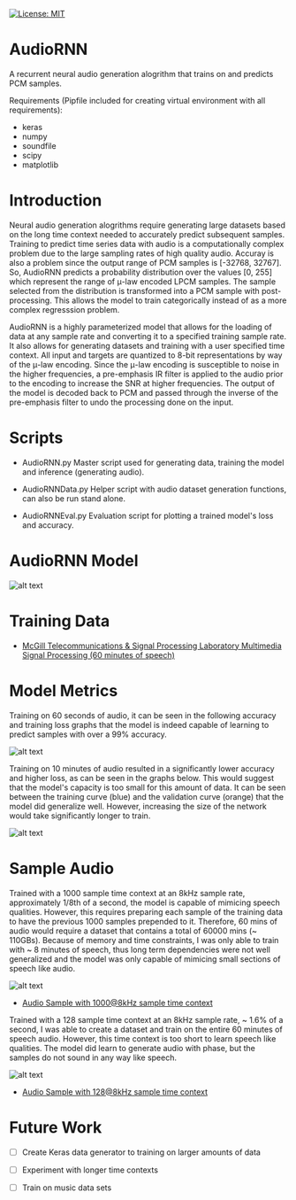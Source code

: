[![License: MIT](https://img.shields.io/badge/License-MIT-yellow.svg)](https://github.com/mpc6/AudioRNN/blob/master/LICENSE.txt)

# AudioRNN

  A recurrent neural audio generation alogrithm that trains on and predicts PCM samples.
  
  Requirements (Pipfile included for creating virtual environment with all requirements):

- keras
- numpy
- soundfile
- scipy
- matplotlib
    
# Introduction

Neural audio generation alogrithms require generating large datasets based on the long time context needed to accurately predict subsequent samples. Training to predict time series data with audio is a computationally complex problem due to the large sampling rates of high quality audio. Accuray is also a problem since the output range of PCM samples is [-32768, 32767]. So, AudioRNN predicts a probability distribution over the values [0, 255] which represent the range of μ-law encoded LPCM samples. The sample selected from the distribution is transformed into a PCM sample with post-processing. This allows the model to train categorically instead of as a more complex regresssion problem.
  
AudioRNN is a highly parameterized model that allows for the loading of data at any sample rate and converting it to a specified training sample rate. It also allows for generating datasets and training with a user specified time context. All input and targets are quantized to 8-bit representations by way of the μ-law encoding. Since the μ-law encoding is susceptible to noise in the higher frequencies, a pre-emphasis IR filter is applied to the audio prior to the encoding to increase the SNR at higher frequencies. The output of the model is decoded back to PCM and passed through the inverse of the pre-emphasis filter to undo the processing done on the input.
  
# Scripts
- AudioRNN.py
  Master script used for generating data, training the model and inference (generating audio).
  
- AudioRNNData.py
  Helper script with audio dataset generation functions, can also be run stand alone.

- AudioRNNEval.py
  Evaluation script for plotting a trained model's loss and accuracy.
  
# AudioRNN Model

![alt text](https://github.com/mpc6/AudioRNN/blob/master/ReadmeAssets/GRU-AudioRNN.png "AudioRNN model")

# Training Data

 - [McGill Telecommunications & Signal Processing Laboratory
Multimedia Signal Processing (60 minutes of speech)](http://www-mmsp.ece.mcgill.ca/Documents/Data)

# Model Metrics

Training on 60 seconds of audio, it can be seen in the following accuracy and training loss graphs that the model is indeed capable of learning to predict samples with over a 99% accuracy.

![alt text](https://github.com/mpc6/AudioRNN/blob/master/ReadmeAssets/AudioRNN1min.png "AudioRNN model trained on 60 secs data")

Training on 10 minutes of audio resulted in a significantly lower accuracy and higher loss, as can be seen in the graphs below. This would suggest that the model's capacity is too small for this amount of data. It can be seen between the training curve (blue) and the validation curve (orange) that the model did generalize well. However, increasing the size of the network would take significantly longer to train.

![alt text](https://github.com/mpc6/AudioRNN/blob/master/ReadmeAssets/AudioRNN60mins.png "AudioRNN model trained on 60 mins data")

# Sample Audio 

  Trained with a 1000 sample time context at an 8kHz sample rate, approximately 1/8th of a second, the model is capable of mimicing speech qualities. However, this requires preparing each sample of the training data to have the previous 1000 samples prepended to it. Therefore, 60 mins of audio would require a dataset that contains a total of 60000 mins (~ 110GBs). Because of memory and time constraints, I was only able to train with ~ 8 minutes of speech, thus long term dependencies were not well generalized and the model was only capable of mimicing small sections of speech like audio.
  
   ![alt text](https://github.com/mpc6/AudioRNN/blob/master/ReadmeAssets/AudioRNNwav1000ts.png "AudioRNN model 1000 time steps")
  - [Audio Sample with 1000@8kHz sample time context](https://mpc6.github.io/AudioRNNDemo/output-1000ts.wav)
  
  Trained with a 128 sample time context at an 8kHz sample rate, ~ 1.6% of a second, I was able to create a dataset and train on the entire 60 minutes of speech audio. However, this time context is too short to learn speech like qualities. The model did learn to generate audio with phase, but the samples do not sound in any way like speech.
  
  ![alt text](https://github.com/mpc6/AudioRNN/blob/master/ReadmeAssets/AudioRNNwav128ts.png "AudioRNN model 128 time steps")
  - [Audio Sample with 128@8kHz sample time context](https://mpc6.github.io/AudioRNNDemo/output-128ts.wav)
  
# Future Work

- [ ] Create Keras data generator to training on larger amounts of data
- [ ] Experiment with longer time contexts
- [ ] Train on music data sets


